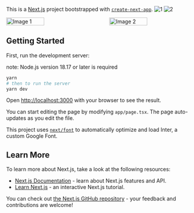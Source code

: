 This is a [Next.js](https://nextjs.org/) project bootstrapped with [`create-next-app`](https://github.com/vercel/next.js/tree/canary/packages/create-next-app).
![1](https://github.com/robertocandales/autocomplete/assets/61159123/9db95012-a1cf-4a01-bd9a-7762ea852c13)
![2](https://github.com/robertocandales/autocomplete/assets/61159123/4657b912-7209-4744-88a4-9f51a2620ebe)

<div style="display: flex; justify-content: space-between;">
  <img src="https://github.com/robertocandales/autocomplete/assets/61159123/9db95012-a1cf-4a01-bd9a-7762ea852c13" alt="Image 1" width="45%">
  <img src="https://github.com/robertocandales/autocomplete/assets/61159123/4657b912-7209-4744-88a4-9f51a2620ebe" alt="Image 2" width="45%">
 </div>

## Getting Started

First, run the development server:

note: Node.js version 18.17 or later is required

```bash
yarn
# then to run the server
yarn dev

```

Open [http://localhost:3000](http://localhost:3000) with your browser to see the result.

You can start editing the page by modifying `app/page.tsx`. The page auto-updates as you edit the file.

This project uses [`next/font`](https://nextjs.org/docs/basic-features/font-optimization) to automatically optimize and load Inter, a custom Google Font.

## Learn More

To learn more about Next.js, take a look at the following resources:

- [Next.js Documentation](https://nextjs.org/docs) - learn about Next.js features and API.
- [Learn Next.js](https://nextjs.org/learn) - an interactive Next.js tutorial.

You can check out [the Next.js GitHub repository](https://github.com/vercel/next.js/) - your feedback and contributions are welcome!
